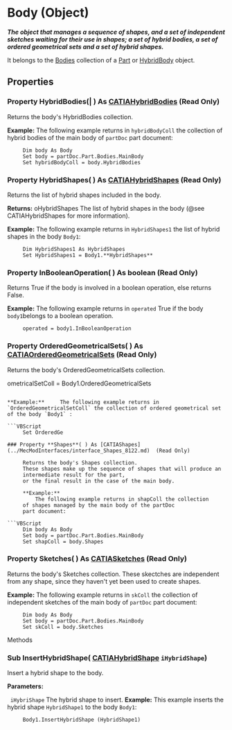 # Body (Object)

**_The object that manages a sequence of shapes, and a set of independent sketches waiting for their use in shapes; a set of hybrid bodies, a set of ordered geometrical sets and a set of hybrid shapes._**

It belongs to the [Bodies](../MecModInterfaces/interface_Bodies_7994.md) collection of a [Part](../MecModInterfaces/interface_Part_3788.md) or [HybridBody](../MecModInterfaces/interface_HybridBody_21378.md) object.

## Properties

### Property **HybridBodies**(| ) As [CATIAHybridBodies](../MecModInterfaces/interface_HybridBodies_30456.md) (Read Only)

   Returns the body's HybridBodies collection.

**Example:**     The following example returns in `hybridBodyColl` the collection of hybrid bodies of the main body of `partDoc` part document:

```VBScript
     Dim body As Body
     Set body = partDoc.Part.Bodies.MainBody
     Set hybridBodyColl = body.HybridBodies

```

### Property **HybridShapes**( ) As [CATIAHybridShapes](../MecModInterfaces/interface_HybridShapes_30836.md) (Read Only)

   Returns the list of hybrid shapes included in the body.

**Returns:**      oHybridShapes The list of hybrid shapes in the body (@see CATIAHybridShapes
for more information).

**Example:**     The following example returns in `HybridShapes1` the list of
hybrid shapes in the body `Body1`:

```VBScript
     Dim HybridShapes1 As HybridShapes
     Set HybridShapes1 = Body1.**HybridShapes**

```

### Property **InBooleanOperation**( ) As boolean (Read Only)

   Returns True if the body is involved in a boolean operation, else returns False.

**Example:**     The following example returns in `operated` True if the body `body1`belongs to a boolean operation.

```VBScript
     operated = body1.InBooleanOperation

```

### Property **OrderedGeometricalSets**( ) As [CATIAOrderedGeometricalSets](../MecModInterfaces/interface_OrderedGeometricalSets_102240.md) (Read Only)

   Returns the body's OrderedGeometricalSets collection.

ometricalSetColl = Body1.OrderedGeometricalSets
```

**Example:**     The following example returns in `OrderedGeometricalSetColl` the collection of ordered geometrical set of the body `Body1` :

```VBScript
     Set OrderedGe

### Property **Shapes**( ) As [CATIAShapes](../MecModInterfaces/interface_Shapes_8122.md)  (Read Only)

     Returns the body's Shapes collection.
     These shapes make up the sequence of shapes that will produce an
     intermediate result for the part,
     or the final result in the case of the main body.

     **Example:**
         The following example returns in shapColl the collection
     of shapes managed by the main body of the partDoc
     part document:

```VBScript
     Dim body As Body
     Set body = partDoc.Part.Bodies.MainBody
     Set shapColl = body.Shapes

```

### Property **Sketches**( ) As [CATIASketches](../MecModInterfaces/interface_Sketches_14228.md) (Read Only)

   Returns the body's Sketches collection. These skectches are independent from any shape, since they haven't yet been used to create shapes.

**Example:**     The following example returns in `skColl` the collection of independent sketches of the main body of `partDoc` part document:

```VBScript
     Dim body As Body
     Set body = partDoc.Part.Bodies.MainBody
     Set skColl = body.Sketches

```

Methods

### Sub **InsertHybridShape**( [CATIAHybridShape](../MecModInterfaces/interface_HybridShape_25589.md)  `iHybridShape`)

   Insert a hybrid shape to the body.

**Parameters:**

` iHybriShape`      The hybrid shape to insert.  **Example:**      This example inserts the hybrid shape `HybridShape1` to the body `Body1`:

```VBScript
     Body1.InsertHybridShape (HybridShape1)

```